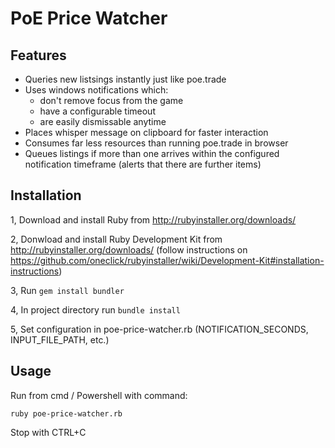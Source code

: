 # PoE Price Watcher

## Features

- Queries new listsings instantly just like poe.trade
- Uses windows notifications which:
  - don't remove focus from the game
  - have a configurable timeout
  - are easily dismissable anytime
- Places whisper message on clipboard for faster interaction
- Consumes far less resources than running poe.trade in browser
- Queues listings if more than one arrives within the configured notification timeframe (alerts that there are further items)

## Installation

1, Download and install Ruby from http://rubyinstaller.org/downloads/

2, Donwload and install Ruby Development Kit from http://rubyinstaller.org/downloads/ (follow instructions on https://github.com/oneclick/rubyinstaller/wiki/Development-Kit#installation-instructions)

3, Run `gem install bundler`

4, In project directory run `bundle install`

5, Set configuration in poe-price-watcher.rb (NOTIFICATION_SECONDS, INPUT_FILE_PATH, etc.)

## Usage

Run from cmd / Powershell with command:

`ruby poe-price-watcher.rb`

Stop with CTRL+C
